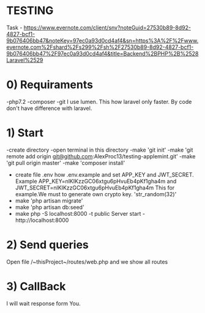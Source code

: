 # TESTING


Task - https://www.evernote.com/client/snv?noteGuid=27530b89-8d92-4827-bcf1-9b076406bb47&noteKey=97ec0a93d0cd4af4&sn=https%3A%2F%2Fwww.evernote.com%2Fshard%2Fs299%2Fsh%2F27530b89-8d92-4827-bcf1-9b076406bb47%2F97ec0a93d0cd4af4&title=Backend%2BPHP%2B%2528Laravel%2529


# 0) Requiraments
-php7.2
-composer
-git
I use lumen.
 This how laravel only faster. By code don't have difference with laravel.


# 1) Start
-create directory
-open terminal in this directory
-make 'git init'
-make  'git remote add origin git@github.com:AlexProc13/testing-applemint.git'
-make 'git pull origin master'
-make 'composer install'
- create file .env how .env.example and set APP_KEY and JWT_SECRET. 
Example APP_KEY=nlKIKzzGC06xtgu6pHvuEb4pKf1gha4m and JWT_SECRET=nlKIKzzGC06xtgu6pHvuEb4pKf1gha4m
This for example.We must to generate own crypto key. 'str_random(32)'
- make 'php artisan migrate'
- make 'php artisan db:seed'
- make php -S localhost:8000 -t public
Server start - http://localhost:8000


# 2) Send queries
Open file /~thisProject~/routes/web.php and we show all routes


# 3) CallBack
I will wait response form You.